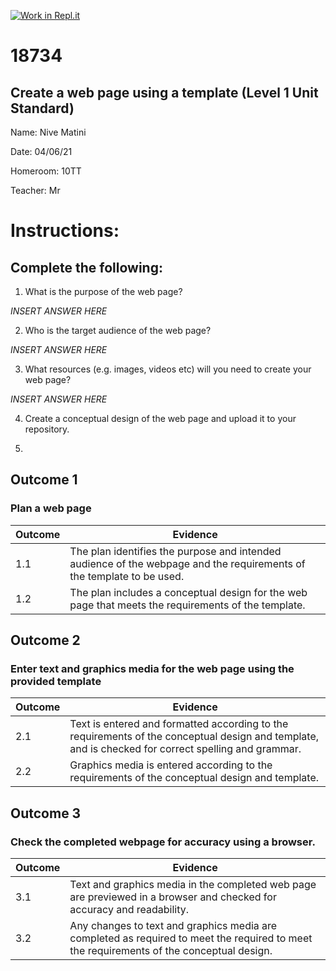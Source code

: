 [![Work in Repl.it](https://classroom.github.com/assets/work-in-replit-14baed9a392b3a25080506f3b7b6d57f295ec2978f6f33ec97e36a161684cbe9.svg)](https://classroom.github.com/online_ide?assignment_repo_id=4737147&assignment_repo_type=AssignmentRepo)
# 18734
## Create a web page using a template (Level 1 Unit Standard)

Name: Nive Matini

Date: 04/06/21

Homeroom: 10TT

Teacher: Mr 

# Instructions:

## Complete the following:
1. What is the purpose of the web page?

*INSERT ANSWER HERE*

2. Who is the target audience of the web page?

*INSERT ANSWER HERE*

3. What resources (e.g. images, videos etc) will you need to create your web page? 

*INSERT ANSWER HERE*

4. Create a conceptual design of the web page and upload it to your repository.

5. 

## Outcome 1
### Plan a web page
| Outcome | Evidence |
| --- | --- |
| 1.1 | The plan identifies the purpose and intended audience of the webpage and the requirements of the template to be used. |
| 1.2 | The plan includes a conceptual design for the web page that meets the requirements of the template. |

## Outcome 2
### Enter text and graphics media for the web page using the provided template
| Outcome | Evidence |
| --- | --- |
| 2.1 | Text is entered and formatted according to the requirements of the conceptual design and template, and is checked for correct spelling and grammar. |
| 2.2 | Graphics media is entered according to the requirements of the conceptual design and template. |

## Outcome 3
### Check the completed webpage for accuracy using a browser.
| Outcome | Evidence |
| --- | --- |
| 3.1 | Text and graphics media in the completed web page are previewed in a browser and checked for accuracy and readability.
| 3.2 | Any changes to text and graphics media are completed as required to meet the required to meet the requirements of the conceptual design. |
